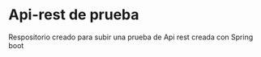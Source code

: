 # Api-rest de prueba 
Respositorio creado para subir una prueba de Api rest creada con Spring boot 


